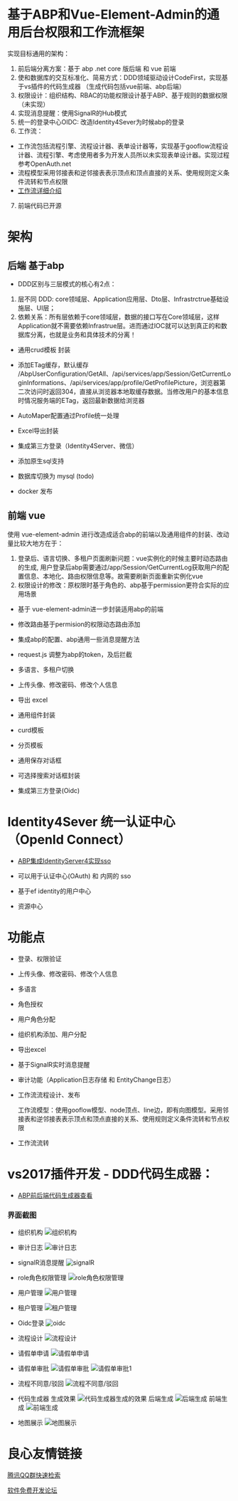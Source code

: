 # 基于ABP和Vue-Element-Admin的通用后台权限和工作流框架

实现目标通用的架构：
1. 前后端分离方案：基于 abp .net core 版后端 和 vue 前端
2. 使和数据库的交互标准化、简易方式：DDD领域驱动设计CodeFirst，实现基于vs插件的代码生成器 （生成代码包括vue前端、abp后端）
3. 权限设计：组织结构、RBAC的功能权限设计基于ABP、基于规则的数据权限（未实现）
4. 实现消息提醒：使用SignalR的Hub模式
5. 统一的登录中心OIDC: 改造Identity4Sever为时候abp的登录
6. 工作流：
 * 工作流包括流程引擎、流程设计器、表单设计器等，实现基于gooflow流程设计器、流程引擎、考虑使用者多为开发人员所以未实现表单设计器。实现过程参考OpenAuth.net 
 * 流程模型采用邻接表和逆邻接表表示顶点和顶点直接的关系、使用规则定义条件流转和节点权限
 * [工作流详细介绍](http://u.720life.cn/g/2e71d0f0a5c601172267ba20d3a43c6eedb9a05f948a7e0c9870eebcd5a7287c06feb45dbed16706e98fa27e492cee3eea305cfe78e80551760b3f402d838aa39fafb28d1a85b21e616923bb6a62e94d1de96fe6e995b59bdef05ac3b9761203792d47e685c8b01e38f837f98d3f5558) 

7. 前端代码已开源

# 架构

## 后端 基于abp

* DDD区别与三层模式的核心有2点：
1. 层不同 DDD: core领域层、Application应用层、Dto层、Infrastrctrue基础设施层、UI层；
2. 依赖关系：所有层依赖于core领域层，数据的接口写在Core领域层，这样Application就不需要依赖Infrastrue层。进而通过IOC就可以达到真正的和数据库分离，也就是业务和具体技术的分离！

* 通用crud模板 封装

* 添加ETag缓存，默认缓存 /AbpUserConfiguration/GetAll、/api/services/app/Session/GetCurrentLoginInformations、/api/services/app/profile/GetProfilePicture，浏览器第二次访问时返回304，直接从浏览器本地取缓存数据。当修改用户的基本信息时情况服务端的ETag，返回最新数据给浏览器

* AutoMaper配置通过Profile统一处理

* Excel导出封装

* 集成第三方登录（Identity4Server、微信）

* 添加原生sql支持

* 数据库切换为 mysql (todo)

* docker 发布


## 前端 vue
使用 vue-element-admin 进行改造成适合abp的前端以及通用组件的封装、改动量比较大地方在于：
1. 登录后、语言切换、多租户页面刷新问题：vue实例化的时候主要时动态路由的生成, 用户登录后abp需要通过/app/Session/GetCurrentLog获取用户的配置信息、本地化、路由权限信息等。故需要刷新页面重新实例化vue
2. 权限设计的修改：原权限时基于角色的、abp基于permission更符合实际的应用场景

* 基于 vue-element-admin进一步封装适用abp的前端

* 修改路由基于permision的权限动态路由添加

* 集成abp的配置、abp通用一些消息提醒方法

* request.js 调整为abp的token，及后拦截

* 多语言、多租户切换

* 上传头像、修改密码、修改个人信息

* 导出 excel

* 通用组件封装

* curd模板

* 分页模板

* 通用保存对话框

* 可选择搜索对话框封装

* 集成第三方登录(Oidc)



# Identity4Sever 统一认证中心（OpenId Connect）

* [ABP集成IdentityServer4实现sso](http://u.720life.cn/g/2e71d0f0a5c601172267ba20d3a43c6ea05c3735d65cf21b5cb85f248095c01600f93cc56fb085bce2d2b0bdc6f7fb25a5d7b6252fed1060c78a60ad5d49a3b7) 

* 可以用于认证中心(OAuth) 和 内网的 sso

* 基于ef identity的用户中心

* 资源中心


# 功能点

* 登录、权限验证

* 上传头像、修改密码、修改个人信息

* 多语言

* 角色授权

* 用户角色分配

* 组织机构添加、用户分配

* 导出excel

* 基于SignalR实时消息提醒

* 审计功能（Application日志存储 和 EntityChange日志）

* 工作流流程设计、发布

  工作流模型：使用gooflow模型、node顶点、line边，即有向图模型。采用邻接表和逆邻接表表示顶点和顶点直接的关系、使用规则定义条件流转和节点权限

* 工作流流转

# vs2017插件开发 - DDD代码生成器：

* [ABP前后端代码生成器查看](http://u.720life.cn/g/2e71d0f0a5c601172267ba20d3a43c6e564e9ee4231c577477c9d1fe35d4969a485ff976d2532b897c4892f644b77316) 

### 界面截图

* 组织机构
![组织机构](../../raw/master/_screenshots/organize.gif)

* 审计日志
![审计日志](../../raw/master/_screenshots/audit.gif)

* signalR消息提醒
![signalR](../../raw/master/_screenshots/signalR.gif)

* role角色权限管理
![role角色权限管理](../../raw/master/_screenshots/role.gif)

* 用户管理
![用户管理](../../raw/master/_screenshots/user.gif)

* 租户管理
![租户管理](../../raw/master/_screenshots/teant.gif)

* Oidc登录
![oidc](https://gitee.com/fq_chenzhen/Abp-Template-IdentityServer4/raw/master/images/oidc.gif)

* 流程设计
![流程设计](../../raw/master/_screenshots/flowDesign.gif)

* 请假单申请
![请假单申请](../../raw/master/_screenshots/applyFlow.gif)

* 请假单审批
![请假单审批](../../raw/master/_screenshots/verificationFlow.gif)
![请假单审批1](../../raw/master/_screenshots/verificationFlow2.gif)

* 流程不同意/驳回
![流程不同意/驳回](../../raw/master/_screenshots/verificationFlow3.gif)

* 代码生成器
 生成效果
![代码生成器生成的效果](../../raw/master/_screenshots/codeGen.gif)
 后端生成
![后端生成](https://gitee.com/fq_chenzhen/abp_code_generator/raw/master/images/codebuild-back.gif)
 前端生成
![前端生成](https://gitee.com/fq_chenzhen/abp_code_generator/raw/master/images/codebuild-front.gif)

* 地图展示
![地图展示](../../raw/master/_screenshots/map.gif)


 # 良心友情链接

[腾讯QQ群快速检索](http://u.720life.cn/s/8cf73f7c)

[软件免费开发论坛](http://u.720life.cn/s/bbb01dc0)